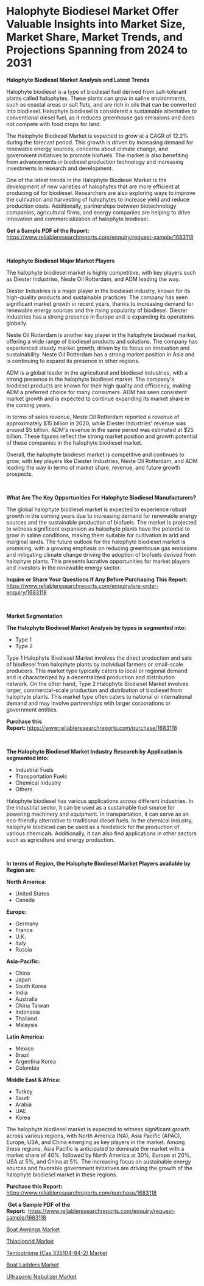 <p><h1>Halophyte Biodiesel Market Offer Valuable Insights into Market Size, Market Share, Market Trends, and Projections Spanning from 2024 to 2031</h1></p><p><strong>Halophyte Biodiesel Market Analysis and Latest Trends</strong></p>
<p><p>Halophyte biodiesel is a type of biodiesel fuel derived from salt-tolerant plants called halophytes. These plants can grow in saline environments, such as coastal areas or salt flats, and are rich in oils that can be converted into biodiesel. Halophyte biodiesel is considered a sustainable alternative to conventional diesel fuel, as it reduces greenhouse gas emissions and does not compete with food crops for land.</p><p>The Halophyte Biodiesel Market is expected to grow at a CAGR of 12.2% during the forecast period. This growth is driven by increasing demand for renewable energy sources, concerns about climate change, and government initiatives to promote biofuels. The market is also benefiting from advancements in biodiesel production technology and increasing investments in research and development.</p><p>One of the latest trends in the Halophyte Biodiesel Market is the development of new varieties of halophytes that are more efficient at producing oil for biodiesel. Researchers are also exploring ways to improve the cultivation and harvesting of halophytes to increase yield and reduce production costs. Additionally, partnerships between biotechnology companies, agricultural firms, and energy companies are helping to drive innovation and commercialization of halophyte biodiesel.</p></p>
<p><strong>Get a Sample PDF of the Report:&nbsp;</strong> <a href="https://www.reliableresearchreports.com/enquiry/request-sample/1683118">https://www.reliableresearchreports.com/enquiry/request-sample/1683118</a></p>
<p>&nbsp;</p>
<p><strong>Halophyte Biodiesel Major Market Players</strong></p>
<p><p>The halophyte biodiesel market is highly competitive, with key players such as Diester Industries, Neste Oil Rotterdam, and ADM leading the way. </p><p>Diester Industries is a major player in the biodiesel industry, known for its high-quality products and sustainable practices. The company has seen significant market growth in recent years, thanks to increasing demand for renewable energy sources and the rising popularity of biodiesel. Diester Industries has a strong presence in Europe and is expanding its operations globally. </p><p>Neste Oil Rotterdam is another key player in the halophyte biodiesel market, offering a wide range of biodiesel products and solutions. The company has experienced steady market growth, driven by its focus on innovation and sustainability. Neste Oil Rotterdam has a strong market position in Asia and is continuing to expand its presence in other regions. </p><p>ADM is a global leader in the agricultural and biodiesel industries, with a strong presence in the halophyte biodiesel market. The company's biodiesel products are known for their high quality and efficiency, making ADM a preferred choice for many consumers. ADM has seen consistent market growth and is expected to continue expanding its market share in the coming years. </p><p>In terms of sales revenue, Neste Oil Rotterdam reported a revenue of approximately $15 billion in 2020, while Diester Industries' revenue was around $5 billion. ADM's revenue in the same period was estimated at $25 billion. These figures reflect the strong market position and growth potential of these companies in the halophyte biodiesel market. </p><p>Overall, the halophyte biodiesel market is competitive and continues to grow, with key players like Diester Industries, Neste Oil Rotterdam, and ADM leading the way in terms of market share, revenue, and future growth prospects.</p></p>
<p>&nbsp;</p>
<p><strong>What Are The Key Opportunities For Halophyte Biodiesel Manufacturers?</strong></p>
<p><p>The global halophyte biodiesel market is expected to experience robust growth in the coming years due to increasing demand for renewable energy sources and the sustainable production of biofuels. The market is projected to witness significant expansion as halophyte plants have the potential to grow in saline conditions, making them suitable for cultivation in arid and marginal lands. The future outlook for the halophyte biodiesel market is promising, with a growing emphasis on reducing greenhouse gas emissions and mitigating climate change driving the adoption of biofuels derived from halophyte plants. This presents lucrative opportunities for market players and investors in the renewable energy sector.</p></p>
<p><strong>Inquire or Share Your Questions If Any Before Purchasing This Report:</strong> <a href="https://www.reliableresearchreports.com/enquiry/pre-order-enquiry/1683118">https://www.reliableresearchreports.com/enquiry/pre-order-enquiry/1683118</a></p>
<p>&nbsp;</p>
<p><strong>Market Segmentation</strong></p>
<p><strong>The Halophyte Biodiesel Market Analysis by types is segmented into:</strong></p>
<p><ul><li>Type 1</li><li>Type 2</li></ul></p>
<p><p>Type 1 Halophyte Biodiesel Market involves the direct production and sale of biodiesel from halophyte plants by individual farmers or small-scale producers. This market type typically caters to local or regional demand and is characterized by a decentralized production and distribution network. On the other hand, Type 2 Halophyte Biodiesel Market involves larger, commercial-scale production and distribution of biodiesel from halophyte plants. This market type often caters to national or international demand and may involve partnerships with larger corporations or government entities.</p></p>
<p><strong>Purchase this Report:&nbsp;</strong><a href="https://www.reliableresearchreports.com/purchase/1683118">https://www.reliableresearchreports.com/purchase/1683118</a></p>
<p>&nbsp;</p>
<p><strong>The Halophyte Biodiesel Market Industry Research by Application is segmented into:</strong></p>
<p><ul><li>Industrial Fuels</li><li>Transportation Fuels</li><li>Chemical Industry</li><li>Others</li></ul></p>
<p><p>Halophyte biodiesel has various applications across different industries. In the industrial sector, it can be used as a sustainable fuel source for powering machinery and equipment. In transportation, it can serve as an eco-friendly alternative to traditional diesel fuels. In the chemical industry, halophyte biodiesel can be used as a feedstock for the production of various chemicals. Additionally, it can also find applications in other sectors such as agriculture and energy production.</p></p>
<p>&nbsp;</p>
<p><strong>In terms of Region, the Halophyte Biodiesel Market Players available by Region are:</strong></p>
<p>
    <p> <strong> North America: </strong>
        <ul>
            <li>United States</li>
            <li>Canada</li>
        </ul>
        </p> 
    <p> <strong> Europe: </strong>
        <ul>
            <li>Germany</li>
            <li>France</li>
            <li>U.K.</li>
            <li>Italy</li>
            <li>Russia</li>
        </ul>
        </p> 
    <p> <strong> Asia-Pacific: </strong>
        <ul>
            <li>China</li>
            <li>Japan</li>
            <li>South Korea</li>
            <li>India</li>
            <li>Australia</li>
            <li>China Taiwan</li>
            <li>Indonesia</li>
            <li>Thailand</li>
            <li>Malaysia</li>
        </ul>
        </p> 
    <p> <strong> Latin America: </strong>
        <ul>
            <li>Mexico</li>
            <li>Brazil</li>
            <li>Argentina Korea</li>
            <li>Colombia</li>
        </ul>
        </p> 
    <p> <strong> Middle East & Africa: </strong>
        <ul>
            <li>Turkey</li>
            <li>Saudi</li>
            <li>Arabia</li>
            <li>UAE</li>
            <li>Korea</li>
        </ul>
    </p>
    </p>
<p><p>The halophyte biodiesel market is expected to witness significant growth across various regions, with North America (NA), Asia Pacific (APAC), Europe, USA, and China emerging as key players in the market. Among these regions, Asia Pacific is anticipated to dominate the market with a market share of 40%, followed by North America at 30%, Europe at 20%, USA at 5%, and China at 5%. The increasing focus on sustainable energy sources and favorable government initiatives are driving the growth of the halophyte biodiesel market in these regions.</p></p>
<p><strong>Purchase this Report: </strong><a href="https://www.reliableresearchreports.com/purchase/1683118">https://www.reliableresearchreports.com/purchase/1683118</a></p>
<p>&nbsp;<strong>Get a Sample PDF of the Report:&nbsp;&nbsp;</strong><a href="https://www.reliableresearchreports.com/enquiry/request-sample/1683118">https://www.reliableresearchreports.com/enquiry/request-sample/1683118</a></p>
<p><strong></strong></p>
<p><p><a href="https://github.com/globismark/Market-Research-Report-List-2/blob/main/boat-awnings-market.md">Boat Awnings Market</a></p><p><a href="https://issuu.com/reportprime-2/docs/thiacloprid-market-size-2030.pptx">Thiacloprid Market</a></p><p><a href="https://issuu.com/reportprime-2/docs/tembotrione-cas-335104-84-2-market-size-2030.pptx">Tembotrione (Cas 335104-84-2) Market</a></p><p><a href="https://github.com/prosalinda88/Market-Research-Report-List-3/blob/main/boat-ladders-market.md">Boat Ladders Market</a></p><p><a href="https://github.com/bobicer/Market-Research-Report-List-2/blob/main/ultrasonic-nebulizer-market.md">Ultrasonic Nebulizer Market</a></p></p>